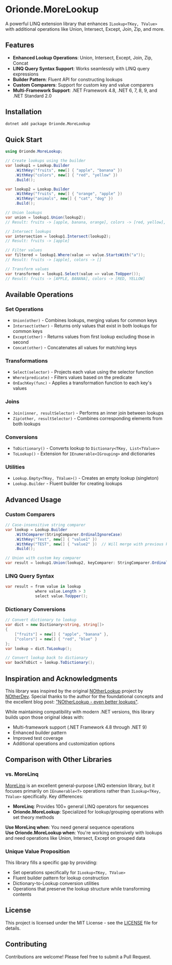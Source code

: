 # Orionde.MoreLookup

A powerful LINQ extension library that enhances `ILookup<TKey, TValue>` with additional operations like Union, Intersect, Except, Join, Zip, and more.

## Features

- **Enhanced Lookup Operations**: Union, Intersect, Except, Join, Zip, Concat
- **LINQ Query Syntax Support**: Works seamlessly with LINQ query expressions
- **Builder Pattern**: Fluent API for constructing lookups
- **Custom Comparers**: Support for custom key and value comparers
- **Multi-Framework Support**: .NET Framework 4.8, .NET 6, 7, 8, 9, and .NET Standard 2.0

## Installation

```bash
dotnet add package Orionde.MoreLookup
```

## Quick Start

```csharp
using Orionde.MoreLookup;

// Create lookups using the builder
var lookup1 = Lookup.Builder
    .WithKey("fruits", new[] { "apple", "banana" })
    .WithKey("colors", new[] { "red", "yellow" })
    .Build();

var lookup2 = Lookup.Builder
    .WithKey("fruits", new[] { "orange", "apple" })
    .WithKey("animals", new[] { "cat", "dog" })
    .Build();

// Union lookups
var union = lookup1.Union(lookup2);
// Result: fruits -> [apple, banana, orange], colors -> [red, yellow], animals -> [cat, dog]

// Intersect lookups
var intersection = lookup1.Intersect(lookup2);
// Result: fruits -> [apple]

// Filter values
var filtered = lookup1.Where(value => value.StartsWith("a"));
// Result: fruits -> [apple], colors -> []

// Transform values
var transformed = lookup1.Select(value => value.ToUpper());
// Result: fruits -> [APPLE, BANANA], colors -> [RED, YELLOW]
```

## Available Operations

### Set Operations
- `Union(other)` - Combines lookups, merging values for common keys
- `Intersect(other)` - Returns only values that exist in both lookups for common keys
- `Except(other)` - Returns values from first lookup excluding those in second
- `Concat(other)` - Concatenates all values for matching keys

### Transformations
- `Select(selector)` - Projects each value using the selector function
- `Where(predicate)` - Filters values based on the predicate
- `OnEachKey(func)` - Applies a transformation function to each key's values

### Joins
- `Join(inner, resultSelector)` - Performs an inner join between lookups
- `Zip(other, resultSelector)` - Combines corresponding elements from both lookups

### Conversions
- `ToDictionary()` - Converts lookup to `Dictionary<TKey, List<TValue>>`
- `ToLookup()` - Extension for `IEnumerable<IGrouping>` and dictionaries

### Utilities
- `Lookup.Empty<TKey, TValue>()` - Creates an empty lookup (singleton)
- `Lookup.Builder` - Fluent builder for creating lookups

## Advanced Usage

### Custom Comparers

```csharp
// Case-insensitive string comparer
var lookup = Lookup.Builder
    .WithComparer(StringComparer.OrdinalIgnoreCase)
    .WithKey("Test", new[] { "value1" })
    .WithKey("TEST", new[] { "value2" })  // Will merge with previous key
    .Build();

// Union with custom key comparer
var result = lookup1.Union(lookup2, keyComparer: StringComparer.OrdinalIgnoreCase);
```

### LINQ Query Syntax

```csharp
var result = from value in lookup
             where value.Length > 3
             select value.ToUpper();
```

### Dictionary Conversions

```csharp
// Convert dictionary to lookup
var dict = new Dictionary<string, string[]>
{
    ["fruits"] = new[] { "apple", "banana" },
    ["colors"] = new[] { "red", "blue" }
};
var lookup = dict.ToLookup();

// Convert lookup back to dictionary
var backToDict = lookup.ToDictionary();
```

## Inspiration and Acknowledgments

This library was inspired by the original [NOtherLookup](https://github.com/NOtherDev/NOtherLookup) project by [NOtherDev](https://github.com/NOtherDev). Special thanks to the author for the foundational concepts and the excellent blog post: ["NOtherLookup - even better lookups"](https://notherdev.blogspot.com/2014/01/NOtherLookup-even-better-lookups.html).

While maintaining compatibility with modern .NET versions, this library builds upon those original ideas with:
- Multi-framework support (.NET Framework 4.8 through .NET 9)
- Enhanced builder pattern
- Improved test coverage
- Additional operations and customization options

## Comparison with Other Libraries

### vs. MoreLinq
[MoreLinq](https://github.com/morelinq/MoreLinq) is an excellent general-purpose LINQ extension library, but it focuses primarily on `IEnumerable<T>` operations rather than `ILookup<TKey, TValue>` specifically. Key differences:

- **MoreLinq**: Provides 100+ general LINQ operators for sequences
- **Orionde.MoreLookup**: Specialized for lookup/grouping operations with set theory methods

**Use MoreLinq when**: You need general sequence operations  
**Use Orionde.MoreLookup when**: You're working extensively with lookups and need operations like Union, Intersect, Except on grouped data

### Unique Value Proposition
This library fills a specific gap by providing:
- Set operations specifically for `ILookup<TKey, TValue>`
- Fluent builder pattern for lookup construction
- Dictionary-to-Lookup conversion utilities
- Operations that preserve the lookup structure while transforming contents

## License

This project is licensed under the MIT License - see the [LICENSE](LICENSE.txt) file for details.

## Contributing

Contributions are welcome! Please feel free to submit a Pull Request.